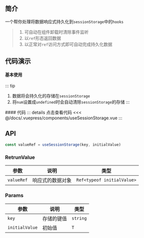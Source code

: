 ## 简介
一个帮你处理将数据响应式持久化到`sessionStorage`中的`hooks`
> 1. 可自动在组件卸载时清除事件监听  
> 2. 以`ref`形态返回数据
> 3. 以正常对`ref`访问方式即可自动完成持久化数据

## 代码演示
#### 基本使用  
::: tip
1. 数据将会持久化的存储在`sessionStorage`
2. 将`num`设置成`undefined`时会自动清除`sessionStorage`的存储
:::
<use-session-storage />
#### 代码  
::: details 点击查看代码
<<< @/docs/.vuepress/components/useSessionStorage.vue
:::


## API  
```ts
const valueRef = useSessionStorage(key, initialValue)
```

### RetrunValue
| 参数 | 说明 | 类型 |
| --- | --- | --- |
| `valueRef` | 响应式的数据对象 | `Ref<typeof initialValue>` |

### Params
| 参数 | 说明 | 类型 |
| --- | --- | --- |
| `key` | 存储的键值 | `string` |
| `initialValue` | 初始值 | `T` |
